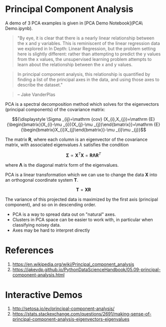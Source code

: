 # Principal Component Analysis

A demo of 3 PCA examples is given in [PCA Demo Notebook](PCA\ Demo.ipynb).

> "By eye, it is clear that there is a nearly linear relationship between the x and y variables. This is reminiscent of the linear regression data we explored in In Depth: Linear Regression, but the problem setting here is slightly different: rather than attempting to predict the y values from the x values, the unsupervised learning problem attempts to learn about the relationship between the x and y values.

> In principal component analysis, this relationship is quantified by finding a list of the principal axes in the data, and using those axes to describe the dataset."

> – Jake VanderPlas

PCA is a spectral decomposition method which solves for the eigenvectors (principal components) of the covariance matrix:

$${\displaystyle \Sigma _{ij}=\mathrm {cov} (X_{i},X_{j})=\mathrm {E} {\begin{bmatrix}(X_{i}-\mu _{i})(X_{j}-\mu _{j})\end{bmatrix}}=\mathrm {E} {\begin{bmatrix}X_{i}X_{j}\end{bmatrix}}-\mu _{i}\mu _{j}}$$

The matrix $\mathbf{R}$, where each column is an eigenvector of the covariance matrix, with associated eigenvalues $\lambda$ satisfies the condition

$$\mathbf{\Sigma} \propto \mathbf{X}^T \mathbf{X} = \mathbf{R} \mathbf{\Lambda} \mathbf{R}^T$$

where $\mathbf{\Lambda}$ is the diagonal matrix form of the eigenvalues.

PCA is a linear transformation which we can use to change the data $\mathbf{X}$ into an orthogonal coordinate system $\mathbf{T}$. 

$$\mathbf{T} = \mathbf{X} \mathbf{R}$$

The variance of this projected data is maximized by the first axis (principal component), and so on in descending order.

* PCA is a way to spread data out on "natural" axes. 
* Clusters in PCA space can be easier to work with, in particular when classifying noisey data.
* Axes may be hard to interpret directly

# References

1. https://en.wikipedia.org/wiki/Principal_component_analysis
1. https://jakevdp.github.io/PythonDataScienceHandbook/05.09-principal-component-analysis.html

# Interactive Demos

1. http://setosa.io/ev/principal-component-analysis/
1. https://stats.stackexchange.com/questions/2691/making-sense-of-principal-component-analysis-eigenvectors-eigenvalues

